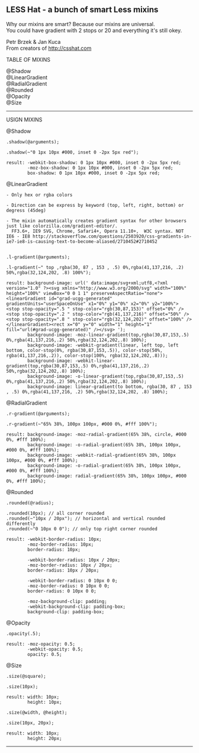 LESS Hat - a bunch of smart Less mixins
----------------------------------  
    
  Why our mixins are smart? Because our mixins are universal.   
  You could have gradient with 2 stops or 20 and everything it's still okey.  
    
  Petr Brzek & Jan Kuca  
  From creators of http://csshat.com  
  
  
TABLE OF MIXINS

  @Shadow  
  @LinearGradient  
  @RadialGradient  
  @Rounded  
  @Opacity  
  @Size  
  
----------------------------------

USIGN MIXINS

  @Shadow
  
    .shadow(@arguments);

    .shadow(~"0 1px 10px #000, inset 0 -2px 5px red");
    
    result: -webkit-box-shadow: 0 1px 10px #000, inset 0 -2px 5px red;
            -moz-box-shadow: 0 1px 10px #000, inset 0 -2px 5px red;
            box-shadow: 0 1px 10px #000, inset 0 -2px 5px red;
            
  @LinearGradient
  
    - Only hex or rgba colors
    
    - Direction can be express by keyword (top, left, right, bottom) or degress (45deg)
    
    - The mixin automatically creates gradient syntax for other browsers just like colorzilla.com/gradient-editor/.
      FF3.6+, IE9 SVG, Chrome, Safari4+, Opera 11.10+,  W3C syntax. NOT IE6 - IE8 http://stackoverflow.com/questions/2503920/css-gradients-in-ie7-ie8-is-causing-text-to-become-aliased/2710452#2710452
    
    
    .l-gradient(@arguments);
    
    .l-gradient(~" top ,rgba(30, 87 , 153 , .5) 0%,rgba(41,137,216, .2) 50%,rgba(32,124,202, .8) 100%");
    
    result: background-image: url(' data:image/svg+xml;utf8,<?xml version="1.0" ?><svg xmlns="http://www.w3.org/2000/svg" width="100%" height="100%" viewBox="0 0 1 1" preserveAspectRatio="none"><linearGradient id="grad-ucgg-generated" gradientUnits="userSpaceOnUse" x1="0%" y1="0%" x2="0%" y2="100%"> <stop stop-opacity=".5 " stop-color="rgb(30,87,153)" offset="0%" /><stop stop-opacity=".2 " stop-color="rgb(41,137,216)" offset="50%" /><stop stop-opacity=".8 " stop-color="rgb(32,124,202)" offset="100%" /> </linearGradient><rect x="0" y="0" width="1" height="1" fill="url(#grad-ucgg-generated)" /></svg> ');
            background-image: -moz-linear-gradient(top,rgba(30,87,153,.5) 0%,rgba(41,137,216,.2) 50%,rgba(32,124,202,.8) 100%);
            background-image: -webkit-gradient(linear, left top, left bottom, color-stop(0%, rgba(30,87,153,.5)), color-stop(50%, rgba(41,137,216,.2)), color-stop(100%, rgba(32,124,202,.8)));
            background-image: -webkit-linear-gradient(top,rgba(30,87,153,.5) 0%,rgba(41,137,216,.2) 50%,rgba(32,124,202,.8) 100%);
            background-image: -o-linear-gradient(top,rgba(30,87,153,.5) 0%,rgba(41,137,216,.2) 50%,rgba(32,124,202,.8) 100%);
            background-image: linear-gradient(to bottom, rgba(30, 87 , 153 , .5) 0%,rgba(41,137,216, .2) 50%,rgba(32,124,202, .8) 100%);

  @RadialGradient
  
    .r-gradient(@arguments);
    
    .r-gradient(~"65% 38%, 100px 100px, #000 0%, #fff 100%");
    
    result: background-image: -moz-radial-gradient(65% 38%, circle, #000 0%, #fff 100%);
            background-image: -o-radial-gradient(65% 38%, 100px 100px, #000 0%, #fff 100%);
            background-image: -webkit-radial-gradient(65% 38%, 100px 100px, #000 0%, #fff 100%);
            background-image: -o-radial-gradient(65% 38%, 100px 100px, #000 0%, #fff 100%);
            background-image: radial-gradient(65% 38%, 100px 100px, #000 0%, #fff 100%);
            
  @Rounded
  
    .rounded(@radius);
    
    .rounded(10px); // all corner rounded
    .rounded(~"10px / 20px"); // horizontal and vertical rounded differently
    .rounded(~"0 10px 0 0"); // only top right corner rounded
    
    result: -webkit-border-radius: 10px;
            -moz-border-radius: 10px;
            border-radius: 10px;

            -webkit-border-radius: 10px / 20px;
            -moz-border-radius: 10px / 20px;
            border-radius: 10px / 20px;

            -webkit-border-radius: 0 10px 0 0;
            -moz-border-radius: 0 10px 0 0;
            border-radius: 0 10px 0 0;
            
            -moz-background-clip: padding;
            -webkit-background-clip: padding-box;
            background-clip: padding-box;
            
   @Opacity
   
    .opacity(.5);
    
    result: -moz-opacity: 0.5;
            -webkit-opacity: 0.5;
            opacity: 0.5;

  @Size
    
    .size(@square);
    
    .size(10px);
    
    result: width: 10px;
            height: 10px;
            
    .size(@width, @height);
    
    .size(10px, 20px);
    
    result: width: 10px;
            height: 20px;
            
----------------------------------

